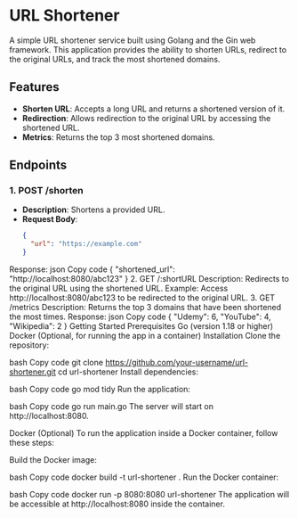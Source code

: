 # URL Shortener

A simple URL shortener service built using Golang and the Gin web framework. This application provides the ability to shorten URLs, redirect to the original URLs, and track the most shortened domains.

## Features

- **Shorten URL**: Accepts a long URL and returns a shortened version of it.
- **Redirection**: Allows redirection to the original URL by accessing the shortened URL.
- **Metrics**: Returns the top 3 most shortened domains.
  
## Endpoints

### 1. **POST /shorten**
- **Description**: Shortens a provided URL.
- **Request Body**:
  ```json
  {
    "url": "https://example.com"
  }
Response:
json
Copy code
{
  "shortened_url": "http://localhost:8080/abc123"
}
2. GET /:shortURL
Description: Redirects to the original URL using the shortened URL.
Example: Access http://localhost:8080/abc123 to be redirected to the original URL.
3. GET /metrics
Description: Returns the top 3 domains that have been shortened the most times.
Response:
json
Copy code
{
  "Udemy": 6,
  "YouTube": 4,
  "Wikipedia": 2
}
Getting Started
Prerequisites
Go (version 1.18 or higher)
Docker (Optional, for running the app in a container)
Installation
Clone the repository:

bash
Copy code
git clone https://github.com/your-username/url-shortener.git
cd url-shortener
Install dependencies:

bash
Copy code
go mod tidy
Run the application:

bash
Copy code
go run main.go
The server will start on http://localhost:8080.

Docker (Optional)
To run the application inside a Docker container, follow these steps:

Build the Docker image:

bash
Copy code
docker build -t url-shortener .
Run the Docker container:

bash
Copy code
docker run -p 8080:8080 url-shortener
The application will be accessible at http://localhost:8080 inside the container.
